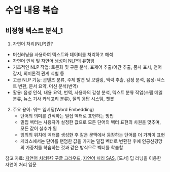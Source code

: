 # 수업 내용 복습
## 비정형 텍스트 분석_1
1. 자연어 처리(NLP)란?
-  머신러닝을 사용하여 텍스트와 데이터를 처리하고 해석
-  자연어 인식 및 자연어 생성이 NLP의 유형임
-  기초적인 NLP 작업: 토큰화 및 구문 분석, 표제어 추출/어간 추출, 품사 표시, 언어 감지, 의미론적 관계 식별 등
-  고급 NLP 기능: 콘텐츠 분류, 주제 발견 및 모델링, 맥락 추출, 감정 분석, 음성-텍스트 변환, 문서 요약, 머신 분석(번역)
-  활용: 음성 인식, 내용 요약, 번역, 사용자의 감성 분석, 텍스트 분류 작업(스팸 메일 분류, 뉴스 기사 카테고리 분류), 질의 응답 시스템, 챗봇

2. 주요 용어: 워드 임베딩(Word Embedding)
   - 단어의 의미를 간직하는 밀집 벡터로 표현하는 방법
   - 밀집 벡터는 사용자가 설정한 값으로 모든 단어의 벡터 표현의 차원을 맞추며, 모든 값이 실수가 됨
   - 임의의 위치에 벡터를 생성한 후 같은 문맥에서 등장하는 단어를 더 가까이 표현
   - 케라스에서는 단어를 랜덤한 값을 가지는 밀집 벡터로 변환한 후에 인공신경망의 가중치를 학습하는 것과 같은 방식으로 벡터를 학습함

참고 자료: [자연어 처리란? 구글 크라우드](https://cloud.google.com/learn/what-is-natural-language-processing?hl=ko),
  [자연어 처리 SAS](https://www.sas.com/ko_kr/insights/analytics/what-is-natural-language-processing-nlp.html),  [도서] 딥 러닝을 이용한 자연어 처리 입문
   